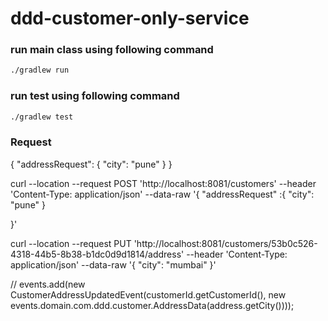 # ddd-customer-only-service

### run main class using following command
```bash
./gradlew run
```

### run test using following command
```bash
./gradlew test
```

### Request

{ "addressRequest": { "city": "pune" } }

curl --location --request POST 'http://localhost:8081/customers'
--header 'Content-Type: application/json'
--data-raw '{
"addressRequest" :{ "city": "pune" }

}'

curl --location --request PUT 'http://localhost:8081/customers/53b0c526-4318-44b5-8b38-b1dc0d9d1814/address'
--header 'Content-Type: application/json'
--data-raw '{ "city": "mumbai" }'

// events.add(new CustomerAddressUpdatedEvent(customerId.getCustomerId(), new events.domain.com.ddd.customer.AddressData(address.getCity())));
